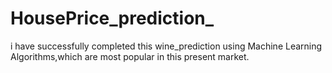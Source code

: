 # HousePrice_prediction_
i have successfully completed this wine_prediction using Machine Learning Algorithms,which are most popular in this present market.
